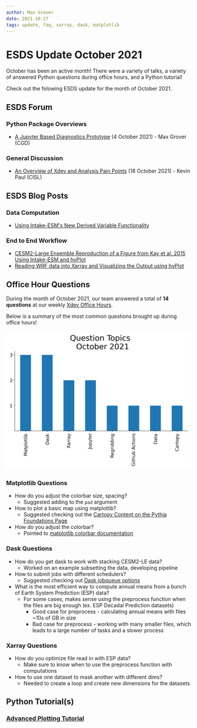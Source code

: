 ```yaml
---
author: Max Grover
date: 2021-10-27
tags: update, faq, xarray, dask, matplotlib
---
```


# ESDS Update October 2021

October has been an active month! There were a variety of talks, a variety of answered Python questions during office hours, and a Python tutorial!

Check out the folowing ESDS update for the month of October 2021.

## ESDS Forum

### Python Package Overviews

- [A Jupyter Based Diagnostics Prototype](https://docs.google.com/presentation/d/1pWzVrPvNsYMjM4WqqXYophEOVz3XZjeJ5DHdqPY_3S8/edit?usp=sharing) (4 October 2021) - Max Grover (CGD)

### General Discussion

- [An Overview of Xdev and Analysis Pain Points](https://docs.google.com/forms/d/e/1FAIpQLScX4ugyocLz1WgIthzX_eN_CXkBR7QvlHTS0eMLxFtxsjxPyw/viewform?vc=0&c=0&w=1&flr=0) (18 October 2021) - Kevin Paul (CISL)

## ESDS Blog Posts

### Data Computation

- [Using Intake-ESM's New Derived Variable Functionality](https://ncar.github.io/esds/posts/2021/intake-esm-derived-variables/)

### End to End Workflow

- [CESM2-Large Ensemble Reproduction of a Figure from Kay et al. 2015 Using Intake-ESM and hvPlot](https://ncar.github.io/esds/posts/2021/kay-et-al-cesm2-le/)
- [Reading WRF data into Xarray and Visualizing the Output using hvPlot](https://ncar.github.io/esds/posts/2021/xarray-wrf-example/)

## Office Hour Questions

During the month of October 2021, our team answered a total of **14 questions** at our weekly [Xdev Office Hours](https://ncar.github.io/esds/calendar/#xdev-office-hours).

Below is a summary of the most common questions brought up during office hours!

![october-2021-office-hours](../images/october_2021_question_topics.png)

### Matplotlib Questions

- How do you adjust the colorbar size, spacing?
  - Suggested adding to the `pad` argument
- How to plot a basic map using matplotlib?
  - Suggested checking out the [Cartopy Content on the Pythia Foundations Page](https://foundations.projectpythia.org/core/cartopy/cartopy.html)
- How do you adjust the colorbar?
  - Pointed to [matplotlib colorbar documentation](https://matplotlib.org/stable/api/_as_gen/matplotlib.pyplot.colorbar.html)

### Dask Questions

- How do you get dask to work with stacking CESM2-LE data?
  - Worked on an example subsetting the data, developing pipeline
- How to submit jobs with different schedulers?
  - Suggested checking out [Dask jobqueue options](http://jobqueue.dask.org/en/latest/)
- What is the most efficient way to compute annual means from a bunch of Earth System Prediction (ESP) data?
  - For some cases, makes sense using the preprocess function when the files are big enough (ex. ESP Decadal Prediction datasets)
    - Good case for preprocess - calculating annual means with files ~10s of GB in size
    - Bad case for preprocess - working with many smaller files, which leads to a large number of tasks and a slower process

### Xarray Questions

- How do you optimize file read in with ESP data?
  - Make sure to know when to use the preprocess function with computations
- How to use one dataset to mask another with different dims?
  - Needed to create a loop and create new dimensions for the datasets

## Python Tutorial(s)

### [Advanced Plotting Tutorial](https://ncar.github.io/esds/posts/2021/advanced-plotting-tutorial/)
